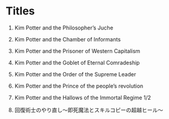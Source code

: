 # Titles

1. Kim Potter and the Philosopher’s Juche
2. Kim Potter and the Chamber of Informants
3. Kim Potter and the Prisoner of Western Capitalism
4. Kim Potter and the Goblet of Eternal Comradeship
5. Kim Potter and the Order of the Supreme Leader
6. Kim Potter and the Prince of the people’s revolution 
7. Kim Potter and the Hallows of the Immortal Regime 1/2



1. 回復術士のやり直し～即死魔法とスキルコピーの超越ヒール～